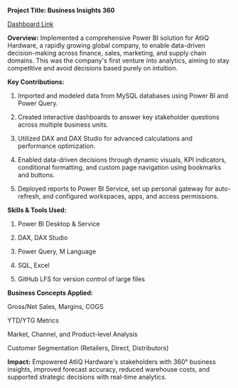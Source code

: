 **Project Title: Business Insights 360**

[Dashboard Link](https://app.powerbi.com/view?r=eyJrIjoiY2Q0YjI1ZjAtODRiMS00ZmY2LTlmZjUtYjAwYjFlYzg5ZTQ1IiwidCI6ImM2ZTU0OWIzLTVmNDUtNDAzMi1hYWU5LWQ0MjQ0ZGM1YjJjNCJ9)

**Overview:**
Implemented a comprehensive Power BI solution for AtliQ Hardware, a rapidly growing global company, to enable data-driven decision-making across finance, sales, marketing, and supply chain domains. This was the company's first venture into analytics, aiming to stay competitive and avoid decisions based purely on intuition.

**Key Contributions:**

1. Imported and modeled data from MySQL databases using Power BI and Power Query.

2. Created interactive dashboards to answer key stakeholder questions across multiple business units.

3. Utilized DAX and DAX Studio for advanced calculations and performance optimization.

4. Enabled data-driven decisions through dynamic visuals, KPI indicators, conditional formatting, and custom page navigation using bookmarks and buttons.

5. Deployed reports to Power BI Service, set up personal gateway for auto-refresh, and configured workspaces, apps, and access permissions.

**Skills & Tools Used:**
1. Power BI Desktop & Service

2. DAX, DAX Studio

3. Power Query, M Language

4. SQL, Excel

5. GitHub LFS for version control of large files

**Business Concepts Applied:**

Gross/Net Sales, Margins, COGS

YTD/YTG Metrics

Market, Channel, and Product-level Analysis

Customer Segmentation (Retailers, Direct, Distributors)

**Impact:**
Empowered AtliQ Hardware's stakeholders with 360° business insights, improved forecast accuracy, reduced warehouse costs, and supported strategic decisions with real-time analytics.

